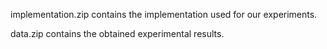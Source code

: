 implementation.zip contains the implementation used for our experiments.

data.zip contains the obtained experimental results.
